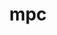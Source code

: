 ---
title: "mpc"
layout: cache
categories: [package, develop]
meta: {"compilers": ["gcc@11.4.0"], "num_specs": 31, "num_specs_by_stack": {"e4s": 1, "root": 31, "tutorial": 30}, "oss": ["ubuntu22.04"], "platforms": ["linux"], "stacks": ["e4s", "root", "tutorial"], "targets": ["x86_64_v3"], "versions": ["1.3.1"]}
spec_details: [{"compiler": "gcc@11.4.0", "hash": "2k3c74k672mbfvl7rprl5p4kkp7bdpqz", "os": "ubuntu22.04", "platform": "linux", "size": "-", "stacks": ["root", "tutorial"], "target": "x86_64_v3", "variants": ["build_system=autotools", "libs:=shared,static"], "versions": ["1.3.1"]}, {"compiler": "gcc@11.4.0", "hash": "3icmcuyqlvhtjxto6v7gffb2dyjn4rhd", "os": "ubuntu22.04", "platform": "linux", "size": "-", "stacks": ["root", "tutorial"], "target": "x86_64_v3", "variants": ["build_system=autotools", "libs:=shared,static"], "versions": ["1.3.1"]}, {"compiler": "gcc@11.4.0", "hash": "4vrahcbcnjxatn6i6fc2bueektibumnv", "os": "ubuntu22.04", "platform": "linux", "size": "-", "stacks": ["root", "tutorial"], "target": "x86_64_v3", "variants": ["build_system=autotools", "libs:=shared,static"], "versions": ["1.3.1"]}, {"compiler": "gcc@11.4.0", "hash": "562pucdqwwvamdozvfnq2co7qgvx4wjf", "os": "ubuntu22.04", "platform": "linux", "size": "-", "stacks": ["root", "tutorial"], "target": "x86_64_v3", "variants": ["build_system=autotools", "libs:=shared,static"], "versions": ["1.3.1"]}, {"compiler": "gcc@11.4.0", "hash": "5ud6ifgzz2rb564gicro5avnuxowifrh", "os": "ubuntu22.04", "platform": "linux", "size": "-", "stacks": ["root", "tutorial"], "target": "x86_64_v3", "variants": ["build_system=autotools", "libs:=shared,static"], "versions": ["1.3.1"]}, {"compiler": "gcc@11.4.0", "hash": "7r5c3xnc6ou4g7mnci6b43sk446rht6p", "os": "ubuntu22.04", "platform": "linux", "size": "-", "stacks": ["root", "tutorial"], "target": "x86_64_v3", "variants": ["build_system=autotools", "libs:=shared,static"], "versions": ["1.3.1"]}, {"compiler": "gcc@11.4.0", "hash": "alqop6eg4jyfezep27h3pvb7y6wjvckz", "os": "ubuntu22.04", "platform": "linux", "size": "-", "stacks": ["root", "tutorial"], "target": "x86_64_v3", "variants": ["build_system=autotools", "libs:=shared,static"], "versions": ["1.3.1"]}, {"compiler": "gcc@11.4.0", "hash": "arasqyt4p7czmhripcnxoec5ws65qha5", "os": "ubuntu22.04", "platform": "linux", "size": "-", "stacks": ["root", "tutorial"], "target": "x86_64_v3", "variants": ["build_system=autotools", "libs:=shared,static"], "versions": ["1.3.1"]}, {"compiler": "gcc@11.4.0", "hash": "e3i2eeoors3snckytvi44lbvadof6qoo", "os": "ubuntu22.04", "platform": "linux", "size": "-", "stacks": ["root", "tutorial"], "target": "x86_64_v3", "variants": ["build_system=autotools", "libs:=shared,static"], "versions": ["1.3.1"]}, {"compiler": "gcc@11.4.0", "hash": "ekahh2oyhhglhbfrkw5xerb6lv4t2wws", "os": "ubuntu22.04", "platform": "linux", "size": "-", "stacks": ["root", "tutorial"], "target": "x86_64_v3", "variants": ["build_system=autotools", "libs:=shared,static"], "versions": ["1.3.1"]}, {"compiler": "gcc@11.4.0", "hash": "eu4oikfdakc75wja65odldlqifn27rbc", "os": "ubuntu22.04", "platform": "linux", "size": "-", "stacks": ["root", "tutorial"], "target": "x86_64_v3", "variants": ["build_system=autotools", "libs:=shared,static"], "versions": ["1.3.1"]}, {"compiler": "gcc@11.4.0", "hash": "gu7zwei264panuijm6qsavwtnlblxirp", "os": "ubuntu22.04", "platform": "linux", "size": "-", "stacks": ["root", "tutorial"], "target": "x86_64_v3", "variants": ["build_system=autotools", "libs:=shared,static"], "versions": ["1.3.1"]}, {"compiler": "gcc@11.4.0", "hash": "i3f4mguvtmqpvxtav6a6rizvl57sgioe", "os": "ubuntu22.04", "platform": "linux", "size": "-", "stacks": ["root", "tutorial"], "target": "x86_64_v3", "variants": ["build_system=autotools", "libs:=shared,static"], "versions": ["1.3.1"]}, {"compiler": "gcc@11.4.0", "hash": "jdbf5xlpogu343tliafmiyywlhxwiogl", "os": "ubuntu22.04", "platform": "linux", "size": "-", "stacks": ["root", "tutorial"], "target": "x86_64_v3", "variants": ["build_system=autotools", "libs:=shared,static"], "versions": ["1.3.1"]}, {"compiler": "gcc@11.4.0", "hash": "jh4vgx6tasigbuslqmtydkrdqel2wj2s", "os": "ubuntu22.04", "platform": "linux", "size": "-", "stacks": ["root", "tutorial"], "target": "x86_64_v3", "variants": ["build_system=autotools", "libs:=shared,static"], "versions": ["1.3.1"]}, {"compiler": "gcc@11.4.0", "hash": "jo5rauoua6dvh4jiv5wuktabblcr6tn3", "os": "ubuntu22.04", "platform": "linux", "size": "-", "stacks": ["root", "tutorial"], "target": "x86_64_v3", "variants": ["build_system=autotools", "libs:=shared,static"], "versions": ["1.3.1"]}, {"compiler": "gcc@11.4.0", "hash": "lvxweivguh4hflxiqjxys4y72wjeis4z", "os": "ubuntu22.04", "platform": "linux", "size": "-", "stacks": ["root", "tutorial"], "target": "x86_64_v3", "variants": ["build_system=autotools", "libs:=shared,static"], "versions": ["1.3.1"]}, {"compiler": "gcc@11.4.0", "hash": "mkqx7budcw2rpbdzo63hsoxhhszx366g", "os": "ubuntu22.04", "platform": "linux", "size": "-", "stacks": ["root", "tutorial"], "target": "x86_64_v3", "variants": ["build_system=autotools", "libs:=shared,static"], "versions": ["1.3.1"]}, {"compiler": "gcc@11.4.0", "hash": "mnoboyh3fqjgkl5s25wspqcxhmniwcsq", "os": "ubuntu22.04", "platform": "linux", "size": "-", "stacks": ["e4s", "root"], "target": "x86_64_v3", "variants": ["build_system=autotools", "libs:=shared,static"], "versions": ["1.3.1"]}, {"compiler": "gcc@11.4.0", "hash": "nrbkhytr4vrjbqkujehzrhtxikvxfx74", "os": "ubuntu22.04", "platform": "linux", "size": "-", "stacks": ["root", "tutorial"], "target": "x86_64_v3", "variants": ["build_system=autotools", "libs:=shared,static"], "versions": ["1.3.1"]}, {"compiler": "gcc@11.4.0", "hash": "o3gigphk6giakgi7vp73g7en6iwkw5vb", "os": "ubuntu22.04", "platform": "linux", "size": "-", "stacks": ["root", "tutorial"], "target": "x86_64_v3", "variants": ["build_system=autotools", "libs:=shared,static"], "versions": ["1.3.1"]}, {"compiler": "gcc@11.4.0", "hash": "qi7u3f37cquwnjm77v77awerq3phqk4a", "os": "ubuntu22.04", "platform": "linux", "size": "-", "stacks": ["root", "tutorial"], "target": "x86_64_v3", "variants": ["build_system=autotools", "libs:=shared,static"], "versions": ["1.3.1"]}, {"compiler": "gcc@11.4.0", "hash": "rbhfmk4covivtttmrmzynaovid4cjonu", "os": "ubuntu22.04", "platform": "linux", "size": "-", "stacks": ["root", "tutorial"], "target": "x86_64_v3", "variants": ["build_system=autotools", "libs:=shared,static"], "versions": ["1.3.1"]}, {"compiler": "gcc@11.4.0", "hash": "rq3v7rablkrudf6fqtkbatwmc7uhffsu", "os": "ubuntu22.04", "platform": "linux", "size": "-", "stacks": ["root", "tutorial"], "target": "x86_64_v3", "variants": ["build_system=autotools", "libs:=shared,static"], "versions": ["1.3.1"]}, {"compiler": "gcc@11.4.0", "hash": "rth7p26ru55ndua5sjkvknohnlp2owop", "os": "ubuntu22.04", "platform": "linux", "size": "-", "stacks": ["root", "tutorial"], "target": "x86_64_v3", "variants": ["build_system=autotools", "libs:=shared,static"], "versions": ["1.3.1"]}, {"compiler": "gcc@11.4.0", "hash": "rzzw4o3vlujeeziywj3sw2yu445bsspt", "os": "ubuntu22.04", "platform": "linux", "size": "-", "stacks": ["root", "tutorial"], "target": "x86_64_v3", "variants": ["build_system=autotools", "libs:=shared,static"], "versions": ["1.3.1"]}, {"compiler": "gcc@11.4.0", "hash": "s3c7k7jxvtrwatwv4j3suskcdxjcwdz2", "os": "ubuntu22.04", "platform": "linux", "size": "-", "stacks": ["root", "tutorial"], "target": "x86_64_v3", "variants": ["build_system=autotools", "libs:=shared,static"], "versions": ["1.3.1"]}, {"compiler": "gcc@11.4.0", "hash": "wgdzeggocz4yqq3wqzmtn4p3nkatroqu", "os": "ubuntu22.04", "platform": "linux", "size": "-", "stacks": ["root", "tutorial"], "target": "x86_64_v3", "variants": ["build_system=autotools", "libs:=shared,static"], "versions": ["1.3.1"]}, {"compiler": "gcc@11.4.0", "hash": "wiaggqzplvtwwi6v5icjyebcot7et5qr", "os": "ubuntu22.04", "platform": "linux", "size": "-", "stacks": ["root", "tutorial"], "target": "x86_64_v3", "variants": ["build_system=autotools", "libs:=shared,static"], "versions": ["1.3.1"]}, {"compiler": "gcc@11.4.0", "hash": "wjnsp7lthsbdjs2qgcvnsrs5hcu7adub", "os": "ubuntu22.04", "platform": "linux", "size": "-", "stacks": ["root", "tutorial"], "target": "x86_64_v3", "variants": ["build_system=autotools", "libs:=shared,static"], "versions": ["1.3.1"]}, {"compiler": "gcc@11.4.0", "hash": "zfa5lmyndeokisk6jamdz2qn3k6t33ks", "os": "ubuntu22.04", "platform": "linux", "size": "-", "stacks": ["root", "tutorial"], "target": "x86_64_v3", "variants": ["build_system=autotools", "libs:=shared,static"], "versions": ["1.3.1"]}]
---